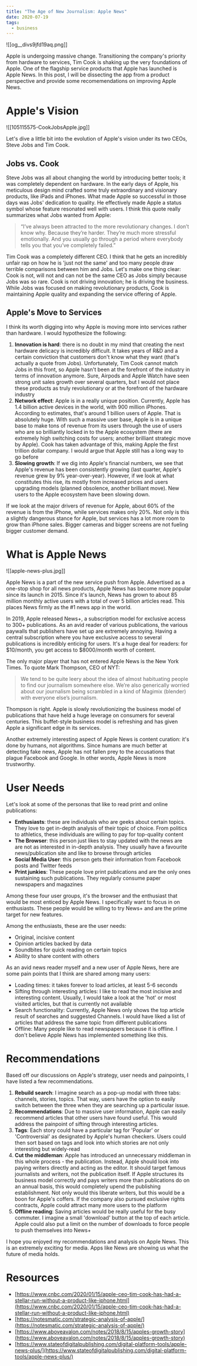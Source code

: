 ```yaml
---
title: "The Age of New Journalism: Apple News"
date: 2020-07-19
tags:
  - business
---
```


![[og__divs9jfd19aq.png]]

Apple is undergoing massive change. Transitioning the company's priority from hardware to services, Tim Cook is shaking up the very foundations of Apple. One of the flagship service products that Apple has launched is Apple News. In this post, I will be dissecting the app from a product perspective and provide some recomemendations on improving Apple News.

# Apple's Vision

![[105115575-CookJobsApple.jpg]]

Let's dive a little bit into the evolution of Apple's vision under its two CEOs, Steve Jobs and Tim Cook.

## Jobs vs. Cook

Steve Jobs was all about changing the world by introducing better tools; it was completely dependent on hardware. In the early days of Apple, his meticulous design mind crafted some truly extraordinary and visionary products, like iPads and iPhones. What made Apple so successful in those days was Jobs' dedication to quality. He effectively made Apple a status symbol whose feature resonated well with users. I think this quote really summarizes what Jobs wanted from Apple:

> “I’ve always been attracted to the more revolutionary changes. I don’t know why. Because they’re harder. They’re much more stressful emotionally. And you usually go through a period where everybody tells you that you’ve completely failed.”

Tim Cook was a completely different CEO. I think that he gets an incredibly unfair rap on how he is 'just not the same' and too many people draw terrible comparisons between him and Jobs. Let's make one thing clear: Cook is not, will not and can not be the same CEO as Jobs simply because Jobs was so rare. Cook is not driving innovation; he is driving the business. While Jobs was focused on making revolutionary products, Cook is maintaining Apple quality and expanding the service offering of Apple.

## Apple's Move to Services

I think its worth digging into why Apple is moving more into services rather than hardware. I would hypothesize the following:

1. **Innovation is hard**: there is no doubt in my mind that creating the next hardware delicacy is incredibly difficult. It takes years of R\&D and a certain conviction that customers don't know what they want (that's actually a quote from Jobs). Unfortunately, Tim Cook cannot match Jobs in this front, so Apple hasn't been at the forefront of the industry in terms of innovation anymore. Sure, Airpods and Apple Watch have seen strong unit sales growth over several quarters, but I would not place these products as truly revolutionary or at the forefront of the hardware industry
2. **Network effect**: Apple is in a really unique position. Currently, Apple has 1.4 billion active devices in the world, with 900 million iPhones. According to estimates, that's around 1 billion users of Apple. That is absolutely huge. With such a massive user base, Apple is in a unique base to make tons of revenue from its users through the use of users who are so brilliantly locked in to the Apple ecosystem (there are extremely high switching costs for users; another brilliant strategic move by Apple). Cook has taken advantage of this, making Apple the first trillion dollar company. I would argue that Apple still has a long way to go before
3. **Slowing growth**: If we dig into Apple's financial numbers, we see that Apple's revenue has been consistently growing (last quarter, Apple's revenue grew by 9% year-over-year). However, if we look at what constitutes this rise, its mostly from increased prices and users upgrading models (planned obsolence, another brilliant move). New users to the Apple ecosystem have been slowing down.

If we look at the major drivers of revenue for Apple, about 60% of the revenue is from the iPhone, while services makes only 20%. Not only is this a slightly dangerous stance for Apple, but services has a lot more room to grow than iPhone sales. Bigger cameras and bigger screens are not fueling bigger customer demand.

# What is Apple News

![[apple-news-plus.jpg]]

Apple News is a part of the new service push from Apple. Advertised as a one-stop shop for all news products, Apple News has become more popular since its launch in 2015. Since it's launch, News has grown to about 85 million monthly active users with a total of over 5 billion articles read. This places News firmly as the #1 news app in the world.

In 2019, Apple released News+, a subscription model for exclusive access to 300+ publications. As an avid reader of various publications, the various paywalls that publishers have set up are extremely annoying. Having a central subscription where you have exclusive access to several publications is incredibly enticing for users. It's a huge deal for readers: for $10/month, you get access to $8000/month worth of content.

The only major player that has not entered Apple News is the New York Times. To quote Mark Thompson, CEO of NYT:

> We tend to be quite leery about the idea of almost habituating people to find our journalism somewhere else. We’re also generically worried about our journalism being scrambled in a kind of Magimix (blender) with everyone else’s journalism.

Thompson is right. Apple is slowly revolutionizing the business model of publications that have held a huge leverage on consumers for several centuries. This buffet-style business model is refreshing and has given Apple a significant edge in its services.

Another extremely interesting aspect of Apple News is content curation: it's done by humans, not algorithms. Since humans are much better at detecting fake news, Apple has not fallen prey to the accusations that plague Facebook and Google. In other words, Apple News is more trustworthy.

# User Needs

Let's look at some of the personas that like to read print and online publications:

* **Enthusiasts**: these are individuals who are geeks about certain topics. They love to get in-depth analysis of their topic of choice. From politics to athletics, these individuals are willing to pay for top-quality content
* **The Browser**: this person just likes to stay updated with the news are are not as interested in in-depth analysis. They usually have a favourite news/publication site and like to browse through articles
* **Social Media User**: this person gets their information from Facebook posts and Twitter feeds
* **Print junkies**: These people love print publications and are the only ones sustaining such publications. They regularly consume paper newspapers and magazines

Among these four user groups, it's the browser and the enthusiast that would be most enticed by Apple News. I specifically want to focus in on enthusiasts. These people would be willing to try News+ and are the prime target for new features.

Among the enthusiasts, these are the user needs:

* Original, incisive content
* Opinion articles backed by data
* Soundbites for quick reading on certain topics
* Ability to share content with others

As an avid news reader myself and a new user of Apple News, here are some pain points that I think are shared among many users:

* Loading times: it takes forever to load articles, at least 5-6 seconds
* Sifting through interesting articles: I like to read the most incisive and interesting content. Usually, I would take a look at the 'hot' or most visited articles, but that is currently not available
* Search functionality: Currently, Apple News only shows the top article result of searches and suggested Channels. I would have liked a list of articles that address the same topic from different publications
* Offline: Many people like to read newspapers because it is offline. I don't believe Apple News has implemented something like this.

# Recommendations

Based off our discussions on Apple's strategy, user needs and painpoints, I have listed a few recommendations.

1. **Rebuild search**: I imagine search as a pop-up modal with three tabs: channels, stories, topics. That way, users have the option to easily switch between the three when they are searching up a particular issue.
2. **Recommendations**: Due to massive user information, Apple can easily recommend articles that other users have found useful. This would address the painpoint of sifting through interesting articles.
3. **Tags**: Each story could have a particular tag for 'Popular' or 'Controversial' as designated by Apple's human checkers. Users could then sort based on tags and look into which stories are not only interesting but widely-read
4. **Cut the middleman**: Apple has introduced an unnecessary middleman in this whole process - the publication. Instead, Apple should look into paying writers directly and acting as the editor. It should target famous journalists and writers, not the publication itself. If Apple structures its business model correctly and pays writers more than publications do on an annual basis, this would completely upend the publishing establishment. Not only would this liberate writers, but this would be a boon for Apple's coffers. If the company also pursued exclusive rights contracts, Apple could attract many more users to the platform
5. **Offline reading**: Saving articles would be really useful for the busy commuter. I imagine a small 'download' button at the top of each article. Apple could also put a limit on the number of downloads to force people to push themselves into News+

I hope you enjoyed my recommendations and analysis on Apple News. This is an extremely exciting for media. Apps like News are showing us what the future of media holds.
# Resources

* [https://www.cnbc.com/2020/01/15/apple-ceo-tim-cook-has-had-a-stellar-run-without-a-product-like-iphone.html](https://www.cnbc.com/2020/01/15/apple-ceo-tim-cook-has-had-a-stellar-run-without-a-product-like-iphone.html)
* [https://notesmatic.com/strategic-analysis-of-apple/](https://notesmatic.com/strategic-analysis-of-apple/)
* [https://www.aboveavalon.com/notes/2018/8/15/apples-growth-story](https://www.aboveavalon.com/notes/2018/8/15/apples-growth-story)
* [https://www.stateofdigitalpublishing.com/digital-platform-tools/apple-news-plus/](https://www.stateofdigitalpublishing.com/digital-platform-tools/apple-news-plus/)
